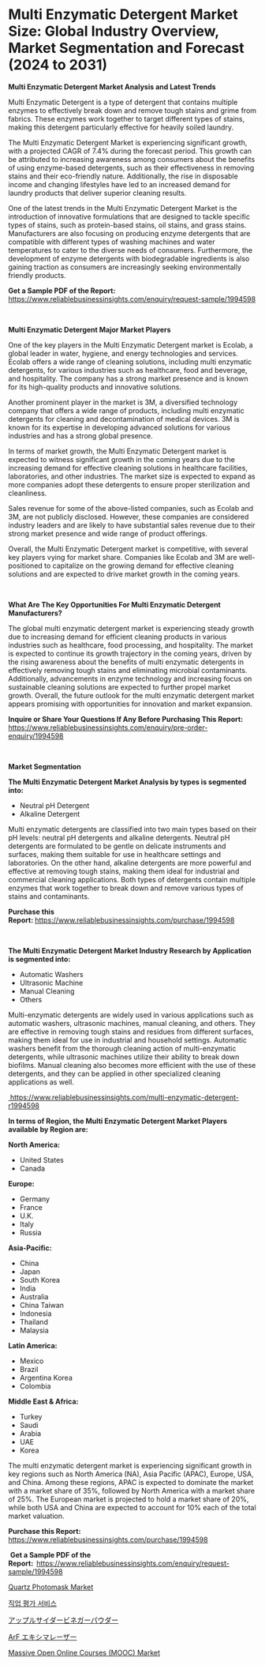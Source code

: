 <p><h1>Multi Enzymatic Detergent Market Size: Global Industry Overview, Market Segmentation and Forecast (2024 to 2031)</h1></p><p><strong>Multi Enzymatic Detergent Market Analysis and Latest Trends</strong></p>
<p><p>Multi Enzymatic Detergent is a type of detergent that contains multiple enzymes to effectively break down and remove tough stains and grime from fabrics. These enzymes work together to target different types of stains, making this detergent particularly effective for heavily soiled laundry.</p><p>The Multi Enzymatic Detergent Market is experiencing significant growth, with a projected CAGR of 7.4% during the forecast period. This growth can be attributed to increasing awareness among consumers about the benefits of using enzyme-based detergents, such as their effectiveness in removing stains and their eco-friendly nature. Additionally, the rise in disposable income and changing lifestyles have led to an increased demand for laundry products that deliver superior cleaning results.</p><p>One of the latest trends in the Multi Enzymatic Detergent Market is the introduction of innovative formulations that are designed to tackle specific types of stains, such as protein-based stains, oil stains, and grass stains. Manufacturers are also focusing on producing enzyme detergents that are compatible with different types of washing machines and water temperatures to cater to the diverse needs of consumers. Furthermore, the development of enzyme detergents with biodegradable ingredients is also gaining traction as consumers are increasingly seeking environmentally friendly products.</p></p>
<p><strong>Get a Sample PDF of the Report:&nbsp;</strong> <a href="https://www.reliablebusinessinsights.com/enquiry/request-sample/1994598">https://www.reliablebusinessinsights.com/enquiry/request-sample/1994598</a></p>
<p>&nbsp;</p>
<p><strong>Multi Enzymatic Detergent Major Market Players</strong></p>
<p><p>One of the key players in the Multi Enzymatic Detergent market is Ecolab, a global leader in water, hygiene, and energy technologies and services. Ecolab offers a wide range of cleaning solutions, including multi enzymatic detergents, for various industries such as healthcare, food and beverage, and hospitality. The company has a strong market presence and is known for its high-quality products and innovative solutions.</p><p>Another prominent player in the market is 3M, a diversified technology company that offers a wide range of products, including multi enzymatic detergents for cleaning and decontamination of medical devices. 3M is known for its expertise in developing advanced solutions for various industries and has a strong global presence.</p><p>In terms of market growth, the Multi Enzymatic Detergent market is expected to witness significant growth in the coming years due to the increasing demand for effective cleaning solutions in healthcare facilities, laboratories, and other industries. The market size is expected to expand as more companies adopt these detergents to ensure proper sterilization and cleanliness.</p><p>Sales revenue for some of the above-listed companies, such as Ecolab and 3M, are not publicly disclosed. However, these companies are considered industry leaders and are likely to have substantial sales revenue due to their strong market presence and wide range of product offerings.</p><p>Overall, the Multi Enzymatic Detergent market is competitive, with several key players vying for market share. Companies like Ecolab and 3M are well-positioned to capitalize on the growing demand for effective cleaning solutions and are expected to drive market growth in the coming years.</p></p>
<p>&nbsp;</p>
<p><strong>What Are The Key Opportunities For Multi Enzymatic Detergent Manufacturers?</strong></p>
<p><p>The global multi enzymatic detergent market is experiencing steady growth due to increasing demand for efficient cleaning products in various industries such as healthcare, food processing, and hospitality. The market is expected to continue its growth trajectory in the coming years, driven by the rising awareness about the benefits of multi enzymatic detergents in effectively removing tough stains and eliminating microbial contaminants. Additionally, advancements in enzyme technology and increasing focus on sustainable cleaning solutions are expected to further propel market growth. Overall, the future outlook for the multi enzymatic detergent market appears promising with opportunities for innovation and market expansion.</p></p>
<p><strong>Inquire or Share Your Questions If Any Before Purchasing This Report:</strong> <a href="https://www.reliablebusinessinsights.com/enquiry/pre-order-enquiry/1994598">https://www.reliablebusinessinsights.com/enquiry/pre-order-enquiry/1994598</a></p>
<p>&nbsp;</p>
<p><strong>Market Segmentation</strong></p>
<p><strong>The Multi Enzymatic Detergent Market Analysis by types is segmented into:</strong></p>
<p><ul><li>Neutral pH Detergent</li><li>Alkaline Detergent</li></ul></p>
<p><p>Multi enzymatic detergents are classified into two main types based on their pH levels: neutral pH detergents and alkaline detergents. Neutral pH detergents are formulated to be gentle on delicate instruments and surfaces, making them suitable for use in healthcare settings and laboratories. On the other hand, alkaline detergents are more powerful and effective at removing tough stains, making them ideal for industrial and commercial cleaning applications. Both types of detergents contain multiple enzymes that work together to break down and remove various types of stains and contaminants.</p></p>
<p><strong>Purchase this Report:&nbsp;</strong><a href="https://www.reliablebusinessinsights.com/purchase/1994598">https://www.reliablebusinessinsights.com/purchase/1994598</a></p>
<p>&nbsp;</p>
<p><strong>The Multi Enzymatic Detergent Market Industry Research by Application is segmented into:</strong></p>
<p><ul><li>Automatic Washers</li><li>Ultrasonic Machine</li><li>Manual Cleaning</li><li>Others</li></ul></p>
<p><p>Multi-enzymatic detergents are widely used in various applications such as automatic washers, ultrasonic machines, manual cleaning, and others. They are effective in removing tough stains and residues from different surfaces, making them ideal for use in industrial and household settings. Automatic washers benefit from the thorough cleaning action of multi-enzymatic detergents, while ultrasonic machines utilize their ability to break down biofilms. Manual cleaning also becomes more efficient with the use of these detergents, and they can be applied in other specialized cleaning applications as well.</p></p>
<p><a href="https://www.reliablebusinessinsights.com/multi-enzymatic-detergent-r1994598">&nbsp;https://www.reliablebusinessinsights.com/multi-enzymatic-detergent-r1994598</a></p>
<p><strong>In terms of Region, the Multi Enzymatic Detergent Market Players available by Region are:</strong></p>
<p>
    <p> <strong> North America: </strong>
        <ul>
            <li>United States</li>
            <li>Canada</li>
        </ul>
        </p> 
    <p> <strong> Europe: </strong>
        <ul>
            <li>Germany</li>
            <li>France</li>
            <li>U.K.</li>
            <li>Italy</li>
            <li>Russia</li>
        </ul>
        </p> 
    <p> <strong> Asia-Pacific: </strong>
        <ul>
            <li>China</li>
            <li>Japan</li>
            <li>South Korea</li>
            <li>India</li>
            <li>Australia</li>
            <li>China Taiwan</li>
            <li>Indonesia</li>
            <li>Thailand</li>
            <li>Malaysia</li>
        </ul>
        </p> 
    <p> <strong> Latin America: </strong>
        <ul>
            <li>Mexico</li>
            <li>Brazil</li>
            <li>Argentina Korea</li>
            <li>Colombia</li>
        </ul>
        </p> 
    <p> <strong> Middle East & Africa: </strong>
        <ul>
            <li>Turkey</li>
            <li>Saudi</li>
            <li>Arabia</li>
            <li>UAE</li>
            <li>Korea</li>
        </ul>
    </p>
    </p>
<p><p>The multi enzymatic detergent market is experiencing significant growth in key regions such as North America (NA), Asia Pacific (APAC), Europe, USA, and China. Among these regions, APAC is expected to dominate the market with a market share of 35%, followed by North America with a market share of 25%. The European market is projected to hold a market share of 20%, while both USA and China are expected to account for 10% each of the total market valuation.</p></p>
<p><strong>Purchase this Report: </strong><a href="https://www.reliablebusinessinsights.com/purchase/1994598">https://www.reliablebusinessinsights.com/purchase/1994598</a></p>
<p>&nbsp;<strong>Get a Sample PDF of the Report:&nbsp;&nbsp;</strong><a href="https://www.reliablebusinessinsights.com/enquiry/request-sample/1994598">https://www.reliablebusinessinsights.com/enquiry/request-sample/1994598</a></p>
<p><strong></strong></p>
<p><p><a href="https://www.linkedin.com/pulse/quartz-photomask-market-share-new-trends-analysis-its-type-nbcye">Quartz Photomask Market</a></p><p><a href="https://medium.com/@treyhettinger2023/%EC%A7%81%EC%97%85-%ED%8F%89%EA%B0%80-%EC%84%9C%EB%B9%84%EC%8A%A4-%EC%8B%9C%EC%9E%A5-%EB%B6%84%EC%84%9D-%EA%B8%80%EB%A1%9C%EB%B2%8C-%EC%82%B0%EC%97%85-%EC%A0%84%EB%A7%9D-%EB%B0%8F-%EC%98%88%EC%B8%A1-2024%EB%85%84%EB%B6%80%ED%84%B0-2031%EB%85%84%EA%B9%8C%EC%A7%80-dc09079c11de">직업 평가 서비스</a></p><p><a href="https://medium.com/@frankfurter35566/%E3%83%AA%E3%83%B3%E3%82%B4%E9%85%A2%E3%83%91%E3%82%A6%E3%83%80%E3%83%BC%E5%B8%82%E5%A0%B4%E3%81%AE%E6%B4%9E%E5%AF%9F-%E5%B8%82%E5%A0%B4%E5%8B%95%E5%90%91-%E6%88%90%E9%95%B7-2024%E5%B9%B4%E3%81%8B%E3%82%892031%E5%B9%B4%E3%81%BE%E3%81%A7%E3%81%AE%E4%BA%88%E6%B8%AC-1837090dcae6">アップルサイダービネガーパウダー</a></p><p><a href="https://medium.com/@elishelacruz56456/arf%E3%82%A8%E3%82%AD%E3%82%B7%E3%83%9E%E3%83%BC%E3%83%AC%E3%83%BC%E3%82%B6%E3%83%BC%E5%B8%82%E5%A0%B4%E3%81%AF-%E5%B8%82%E5%A0%B4%E3%82%B7%E3%82%A7%E3%82%A2-%E5%B8%82%E5%A0%B4%E3%83%88%E3%83%AC%E3%83%B3%E3%83%89-%E5%B8%82%E5%A0%B4%E6%88%90%E9%95%B7%E3%81%AB%E9%96%A2%E3%81%99%E3%82%8B%E6%83%85%E5%A0%B1%E3%82%92%E6%8F%90%E4%BE%9B%E3%81%97%E3%81%BE%E3%81%99-4910a3ff36ef">ArF エキシマレーザー</a></p><p><a href="https://github.com/amirvaghari/Market-Research-Report-List-1/blob/main/massive-open-online-courses-mooc-market.md">Massive Open Online Courses (MOOC) Market</a></p></p>